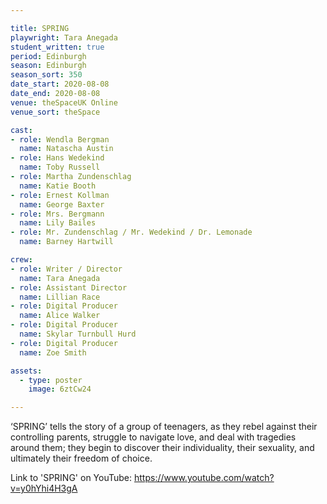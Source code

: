 ```yaml
---

title: SPRING
playwright: Tara Anegada
student_written: true
period: Edinburgh
season: Edinburgh
season_sort: 350
date_start: 2020-08-08
date_end: 2020-08-08
venue: theSpaceUK Online
venue_sort: theSpace

cast:
- role: Wendla Bergman
  name: Natascha Austin
- role: Hans Wedekind
  name: Toby Russell
- role: Martha Zundenschlag
  name: Katie Booth
- role: Ernest Kollman
  name: George Baxter
- role: Mrs. Bergmann
  name: Lily Bailes
- role: Mr. Zundenschlag / Mr. Wedekind / Dr. Lemonade
  name: Barney Hartwill

crew:
- role: Writer / Director
  name: Tara Anegada
- role: Assistant Director 
  name: Lillian Race
- role: Digital Producer
  name: Alice Walker
- role: Digital Producer
  name: Skylar Turnbull Hurd
- role: Digital Producer 
  name: Zoe Smith

assets:
  - type: poster
    image: 6ztCw24

---
```


‘SPRING’ tells the story of a group of teenagers, as they rebel against their controlling parents, struggle to navigate love, and deal with tragedies around them; they begin to discover their individuality, their sexuality, and ultimately their freedom of choice.

Link to 'SPRING' on YouTube: https://www.youtube.com/watch?v=y0hYhi4H3gA

